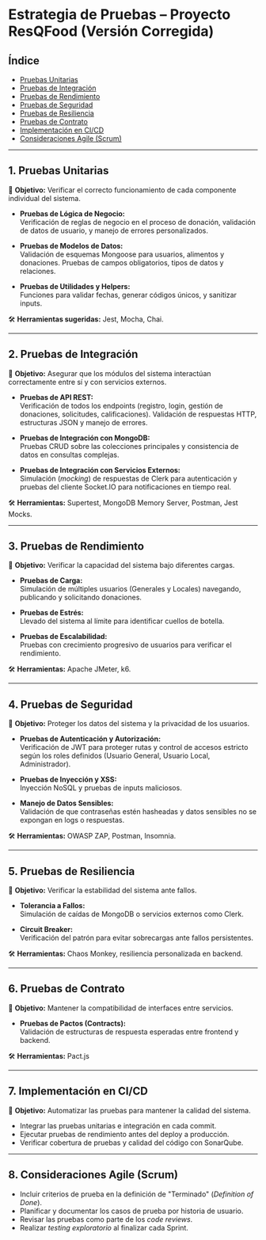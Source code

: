 # Estrategia de Pruebas – Proyecto ResQFood (Versión Corregida)

## Índice
- [Pruebas Unitarias](#1-pruebas-unitarias)
- [Pruebas de Integración](#2-pruebas-de-integración)
- [Pruebas de Rendimiento](#3-pruebas-de-rendimiento)
- [Pruebas de Seguridad](#4-pruebas-de-seguridad)
- [Pruebas de Resiliencia](#5-pruebas-de-resiliencia)
- [Pruebas de Contrato](#6-pruebas-de-contrato)
- [Implementación en CI/CD](#7-implementación-en-cicd)
- [Consideraciones Agile (Scrum)](#8-consideraciones-agile-scrum)

---

## 1. Pruebas Unitarias
🎯 **Objetivo:** Verificar el correcto funcionamiento de cada componente individual del sistema.

- **Pruebas de Lógica de Negocio:**  
  Verificación de reglas de negocio en el proceso de donación, validación de datos de usuario, y manejo de errores personalizados.  

- **Pruebas de Modelos de Datos:**  
  Validación de esquemas Mongoose para usuarios, alimentos y donaciones. Pruebas de campos obligatorios, tipos de datos y relaciones.  

- **Pruebas de Utilidades y Helpers:**  
  Funciones para validar fechas, generar códigos únicos, y sanitizar inputs.  

🛠️ **Herramientas sugeridas:** Jest, Mocha, Chai.

---

## 2. Pruebas de Integración
🎯 **Objetivo:** Asegurar que los módulos del sistema interactúan correctamente entre sí y con servicios externos.

- **Pruebas de API REST:**  
  Verificación de todos los endpoints (registro, login, gestión de donaciones, solicitudes, calificaciones). Validación de respuestas HTTP, estructuras JSON y manejo de errores.  

- **Pruebas de Integración con MongoDB:**  
  Pruebas CRUD sobre las colecciones principales y consistencia de datos en consultas complejas.  

- **Pruebas de Integración con Servicios Externos:**  
  Simulación (*mocking*) de respuestas de Clerk para autenticación y pruebas del cliente Socket.IO para notificaciones en tiempo real.  

🛠️ **Herramientas:** Supertest, MongoDB Memory Server, Postman, Jest Mocks.

---

## 3. Pruebas de Rendimiento
🎯 **Objetivo:** Verificar la capacidad del sistema bajo diferentes cargas.

- **Pruebas de Carga:**  
  Simulación de múltiples usuarios (Generales y Locales) navegando, publicando y solicitando donaciones.  

- **Pruebas de Estrés:**  
  Llevado del sistema al límite para identificar cuellos de botella.  

- **Pruebas de Escalabilidad:**  
  Pruebas con crecimiento progresivo de usuarios para verificar el rendimiento.  

🛠️ **Herramientas:** Apache JMeter, k6.

---

## 4. Pruebas de Seguridad
🎯 **Objetivo:** Proteger los datos del sistema y la privacidad de los usuarios.

- **Pruebas de Autenticación y Autorización:**  
  Verificación de JWT para proteger rutas y control de accesos estricto según los roles definidos (Usuario General, Usuario Local, Administrador).  

- **Pruebas de Inyección y XSS:**  
  Inyección NoSQL y pruebas de inputs maliciosos.  

- **Manejo de Datos Sensibles:**  
  Validación de que contraseñas estén hasheadas y datos sensibles no se expongan en logs o respuestas.  

🛠️ **Herramientas:** OWASP ZAP, Postman, Insomnia.

---

## 5. Pruebas de Resiliencia
🎯 **Objetivo:** Verificar la estabilidad del sistema ante fallos.

- **Tolerancia a Fallos:**  
  Simulación de caídas de MongoDB o servicios externos como Clerk.  

- **Circuit Breaker:**  
  Verificación del patrón para evitar sobrecargas ante fallos persistentes.  

🛠️ **Herramientas:** Chaos Monkey, resiliencia personalizada en backend.

---

## 6. Pruebas de Contrato
🎯 **Objetivo:** Mantener la compatibilidad de interfaces entre servicios.

- **Pruebas de Pactos (Contracts):**  
  Validación de estructuras de respuesta esperadas entre frontend y backend.  

🛠️ **Herramientas:** Pact.js

---

## 7. Implementación en CI/CD
🎯 **Objetivo:** Automatizar las pruebas para mantener la calidad del sistema.

- Integrar las pruebas unitarias e integración en cada commit.  
- Ejecutar pruebas de rendimiento antes del deploy a producción.  
- Verificar cobertura de pruebas y calidad del código con SonarQube.  

---

## 8. Consideraciones Agile (Scrum)

- Incluir criterios de prueba en la definición de "Terminado" (*Definition of Done*).  
- Planificar y documentar los casos de prueba por historia de usuario.  
- Revisar las pruebas como parte de los *code reviews*.  
- Realizar *testing exploratorio* al finalizar cada Sprint.  
